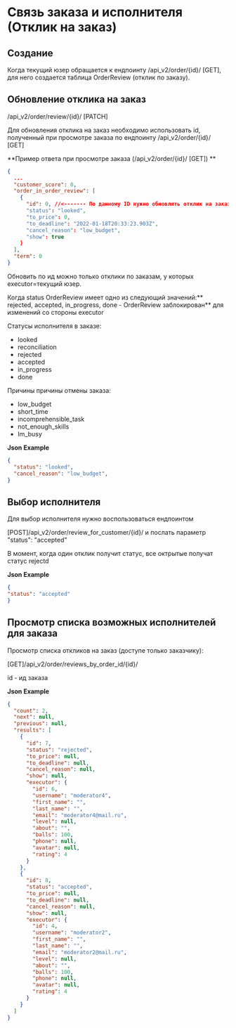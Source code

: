 # Связь заказа и исполнителя (Отклик на заказ)

## Создание

Когда текущий юзер обращается к ендпоинту /api_v2/order/{id}/ [GET], для него создается таблица OrderReview (отклик по заказу).

## Обновление отклика на заказ

/api_v2/order/review/{id}/ [PATCH]

Для обновления отклика на заказ необходимо использовать id, полученный при просмотре заказа по ендпоинту
/api_v2/order/{id}/ [GET]

**Пример ответа при просмотре заказа (/api_v2/order/{id}/ [GET]) **
```json
{
  ...
  "customer_score": 0,
  "order_in_order_review": [
    {
      "id": 0, //<------- По данному ID нужно обновлять отклик на заказ по ендпоинту /api_v2/order/review/{id}/ [PATCH]
      "status": "looked",
      "to_price": 0,
      "to_deadline": "2022-01-18T20:33:23.903Z",
      "cancel_reason": "low_budget",
      "show": true
    }
  ],
  "term": 0
}
```

Обновить по ид можно только отклики по заказам, у которых executor=текущий юзер.

Когда status OrderReview имеет одно из следующий значений:** rejected, accepted, in_progress, done - OrderReview заблокирован** для изменений со стороны executor

Статусы исполнителя в заказе:

- looked
- reconciliation
- rejected
- accepted
- in_progress
- done

Причины причины отмены заказа:

- low_budget
- short_time
- incomprehensible_task
- not_enough_skills
- Im_busy

**Json Example**
```json
{
  "status": "looked",
  "cancel_reason": "low_budget",
}
```

## Выбор исполнителя

Для выбор исполнителя нужно воспользоваться ендпоинтом 

[POST]/api_v2/order/review_for_customer/{id}/ и послать параметр "status": "accepted"

В момент, когда один отклик получит статус, все октрытые получат статус rejectd

**Json Example**
```json
{
"status": "accepted"
}
```

## Просмотр списка возможных исполнителей для заказа

Просмотр списка откликов на заказ (доступе только заказчику):

[GET]/api_v2/order/reviews_by_order_id/{id}/

id - ид заказа

**Json Example**
```json
{
  "count": 2,
  "next": null,
  "previous": null,
  "results": [
    {
      "id": 7,
      "status": "rejected",
      "to_price": null,
      "to_deadline": null,
      "cancel_reason": null,
      "show": null,
      "executor": {
        "id": 6,
        "username": "moderator4",
        "first_name": "",
        "last_name": "",
        "email": "moderator4@mail.ru",
        "level": null,
        "about": "",
        "balls": 100,
        "phone": null,
        "avatar": null,
        "rating": 4
      }
    },
    {
      "id": 8,
      "status": "accepted",
      "to_price": null,
      "to_deadline": null,
      "cancel_reason": null,
      "show": null,
      "executor": {
        "id": 4,
        "username": "moderator2",
        "first_name": "",
        "last_name": "",
        "email": "moderator2@mail.ru",
        "level": null,
        "about": "",
        "balls": 100,
        "phone": null,
        "avatar": null,
        "rating": 4
      }
    }
  ]
}
```